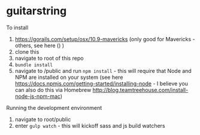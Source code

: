 # guitarstring

To install

1. https://gorails.com/setup/osx/10.9-mavericks (only good for Mavericks - others, see here () )
2. clone this
3. navigate to root of this repo
4. `bundle install`
5. navigate to /public and run `npm install` - this will require that Node and NPM are installed on your system (see here https://docs.npmjs.com/getting-started/installing-node - I believe you can also do this via Homebrew http://blog.teamtreehouse.com/install-node-js-npm-mac)

Running the development environment

1. navigate to root/public
2. enter `gulp watch` - this will kickoff sass and js build watchers
